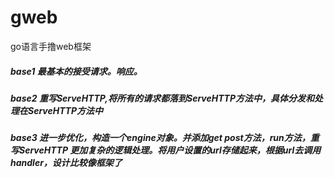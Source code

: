 # gweb
go语言手撸web框架
<h5>base1 最基本的接受请求。响应。
<h5>base2 重写ServeHTTP,将所有的请求都落到ServeHTTP方法中，具体分发和处理在ServeHTTP方法中
<h5>base3 进一步优化，构造一个engine对象。并添加get post方法，run方法，重写ServeHTTP 更加复杂的逻辑处理。将用户设置的url存储起来，根据url去调用handler，设计比较像框架了
